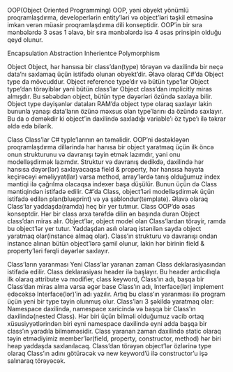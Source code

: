 OOP(Object Oriented Programming)
OOP, yəni obyekt yönümlü proqramlaşdırma, developerlərin entity’ləri və object’ləri təşkil etməsinə imkan verən müasir proqramlaşdırma dili konseptidir. OOP’in bir sıra mənbələrdə 3 əsas 1 əlavə, bir sıra mənbələrdə isə 4 əsas prinsipin olduğu qeyd olunur.

Encapsulation
Abstraction
Inherientce
Polymorphism

Object
Object, hər hansısa bir class’dan(type) törəyən və daxilində bir neçə data’nı saxlamaq üçün istifadə olunan obyekt’dir. Əlavə olaraq C#’da Object type da mövcuddur. Object reference type’dır və bütün type’lar Object type’dan törəyiblər yəni bütün class’lar Object class’dan implicitly miras almışdır. Bu səbəbdən object, bütün type dəyərləri özündə saxlaya bilir. Object type dəyişənlər dataları RAM’da object type olaraq saxlayır lakin bununla yanaşı data’ların özünə məxsus olan type’larını da özündə saxlayır. Bu da o deməkdir ki object’in daxilində saxladığı variable’ı öz type’ı ilə təkrar əldə edə bilərik.

Class
Class’lar C# typle’larının ən təməlidir. OOP’ni dəstəkləyən proqramlaşdırma dillərində hər hanısa bir object yaratmaq üçün ilk öncə onun strukturunu və davranışı təyin etmək lazımdır, yəni onu modelləşdirmək lazımdır. Struktur və davranış dedikdə, daxilində hər hansısa dəyər(lər) saxlayacaqsa field & property, hər hansısa həyata keçirəcəyi əməliyyat(lar) varsa method, array’lərdə tanış olduğumuz index məntiqi ilə çağrılma olacaqsa indexer başa düşülür. Bunun üçün də Class məntiqindən istifadə edilir. C#’da Class, object’ləri modelləşdirmək üçün istifadə edilən plan(blueprint) və ya şablondur(template). Əlavə olaraq Class’lar yaddaşda(ramda) heç bir yer tutmur. Class OOP’də əsas konseptdir. Hər bir class arxa tərəfdə dilin ən başında duran Object class’dan miras alır. Object’lər, object model olan Class’lardan törəyir, ramda bu object’lər yer tutur. Yaddaşdan asılı olaraq istənilən sayda object yaratmaq olar(instance almaq olar). Class’ın strukturu və davranışı ondan instance alınan bütün object’lərə şamil olunur, lakin hər birinin field & property’ləri fərqli dəyərlər saxlayır.

Class’ların yaranması
Yeni Class’lar yaranan zaman Class deklarasiyasından istifadə edilir. Class deklarasiyası header ilə başlayır. Bu header ardıcıllıqla ilk olaraq attribute və modifier, class keyword, Class’ın adı, başqa bir Class’dan miras alma varsa əgər base Class’ın adı, Interface(lər) implement edəcəksə Interface(lər)’in adı yazılır. Artıq bu class’ın yaranması ilə program üçün yeni bir type təyin olunmuş olur. Class’ları 3 şəkildə yaratmaq olar: Namespace daxilində, namespace xaricində və başqa bir Class’ın daxilində(nested Class). Hər biri üçün bilməli olduğumuz vacib ortaq xüsusiyyətlərindən biri eyni namespace daxilində eyni adda başqa bir class’ın yaradıla bilməməsidir. Class yaranan zaman daxilində static olaraq təyin etmədiyimiz member’lər(field, property, constructor, method) hər biri heap yaddaşda saxlanılacaq. Class’dan törəyən object’lər özlərinə type olaraq Class’ın adını götürəcək və new keyword’ü ilə constructor’u işə salınaraq törəyəcək.
